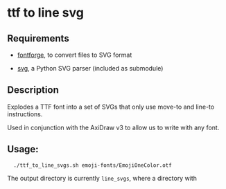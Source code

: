 ttf to line svg
===============

Requirements
------------

* [fontforge](https://fontforge.github.io/en-US/), to convert files to SVG format

* [svg](https://github.com/akivab/svg), a Python SVG parser (included as submodule)


Description
-----------

Explodes a TTF font into a set of SVGs that only use move-to and line-to instructions.

Used in conjunction with the AxiDraw v3 to allow us to write with any font.


Usage:
------

```
  ./ttf_to_line_svgs.sh emoji-fonts/EmojiOneColor.otf
```

The output directory is currently ```line_svgs```, where a directory with 
